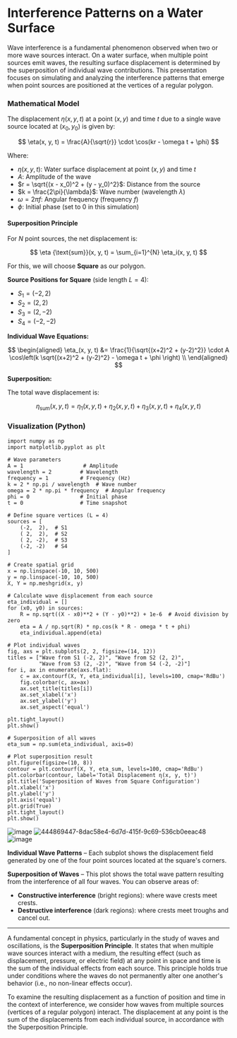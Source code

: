 # Interference Patterns on a Water Surface
Wave interference is a fundamental phenomenon observed when two or more wave sources interact. On a water surface, when multiple point sources emit waves, the resulting surface displacement is determined by the superposition of individual wave contributions. This presentation focuses on simulating and analyzing the interference patterns that emerge when point sources are positioned at the vertices of a regular polygon.

### Mathematical Model

The displacement $\eta(x, y, t)$ at a point $(x, y)$ and time $t$ due to a single wave source located at $(x_0, y_0)$ is given by:

$$
\eta(x, y, t) = \frac{A}{\sqrt{r}} \cdot \cos(kr - \omega t + \phi)
$$

Where:

- $\eta(x, y, t)$: Water surface displacement at point $(x, y)$ and time $t$
- $A$: Amplitude of the wave
- $r = \sqrt{(x - x_0)^2 + (y - y_0)^2}$: Distance from the source
- $k = \frac{2\pi}{\lambda}$: Wave number (wavelength $\lambda$)
- $\omega = 2\pi f$: Angular frequency (frequency $f$)
- $\phi$: Initial phase (set to 0 in this simulation)

#### Superposition Principle

For $N$ point sources, the net displacement is:

$$
\eta {\text{sum}}(x, y, t) = \sum_{i=1}^{N} \eta_i(x, y, t)
$$

For this, we will choose **Square** as our polygon.

**Source Positions for Square** (side length $L = 4$):

- $S_1 = (-2, 2)$  
- $S_2 = (2, 2)$  
- $S_3 = (2, -2)$  
- $S_4 = (-2, -2)$

**Individual Wave Equations:**

$$
\begin{aligned}
\eta_(x, y, t) &= \frac{1}{\sqrt{(x+2)^2 + (y-2)^2}} \cdot A \cos\left(k \sqrt{(x+2)^2 + (y-2)^2} - \omega t + \phi \right) \\
\end{aligned}
$$

**Superposition:**

The total wave displacement is:

$$
\eta_{\text{sum}}(x, y, t) = \eta_1(x, y, t) + \eta_2(x, y, t) + \eta_3(x, y, t) + \eta_4(x, y, t)
$$

### Visualization (Python)

<pre><code class="language-python">import numpy as np
import matplotlib.pyplot as plt

# Wave parameters
A = 1                   # Amplitude
wavelength = 2         # Wavelength
frequency = 1          # Frequency (Hz)
k = 2 * np.pi / wavelength  # Wave number
omega = 2 * np.pi * frequency  # Angular frequency
phi = 0                # Initial phase
t = 0                  # Time snapshot

# Define square vertices (L = 4)
sources = [
    (-2,  2),  # S1
    ( 2,  2),  # S2
    ( 2, -2),  # S3
    (-2, -2)   # S4
]

# Create spatial grid
x = np.linspace(-10, 10, 500)
y = np.linspace(-10, 10, 500)
X, Y = np.meshgrid(x, y)

# Calculate wave displacement from each source
eta_individual = []
for (x0, y0) in sources:
    R = np.sqrt((X - x0)**2 + (Y - y0)**2) + 1e-6  # Avoid division by zero
    eta = A / np.sqrt(R) * np.cos(k * R - omega * t + phi)
    eta_individual.append(eta)

# Plot individual waves
fig, axs = plt.subplots(2, 2, figsize=(14, 12))
titles = ["Wave from S1 (-2, 2)", "Wave from S2 (2, 2)",
          "Wave from S3 (2, -2)", "Wave from S4 (-2, -2)"]
for i, ax in enumerate(axs.flat):
    c = ax.contourf(X, Y, eta_individual[i], levels=100, cmap='RdBu')
    fig.colorbar(c, ax=ax)
    ax.set_title(titles[i])
    ax.set_xlabel('x')
    ax.set_ylabel('y')
    ax.set_aspect('equal')

plt.tight_layout()
plt.show()

# Superposition of all waves
eta_sum = np.sum(eta_individual, axis=0)

# Plot superposition result
plt.figure(figsize=(10, 8))
contour = plt.contourf(X, Y, eta_sum, levels=100, cmap='RdBu')
plt.colorbar(contour, label='Total Displacement η(x, y, t)')
plt.title('Superposition of Waves from Square Configuration')
plt.xlabel('x')
plt.ylabel('y')
plt.axis('equal')
plt.grid(True)
plt.tight_layout()
plt.show()
</code></pre>

![image](https://github.com/user-attachments/assets/085ddabe-0067-46d3-97b5-d1f30123af89)
![444869447-8dac58e4-6d7d-415f-9c69-536cb0eeac48](https://github.com/user-attachments/assets/f1d715ac-3262-4d28-aa20-553b460ba09a)
![image](https://github.com/user-attachments/assets/45110d94-660f-4f4e-b84d-f36a2917094b)


**Individual Wave Patterns** – Each subplot shows the displacement field generated by one of the four point sources located at the square's corners.

**Superposition of Waves** – This plot shows the total wave pattern resulting from the interference of all four waves. You can observe areas of:

- **Constructive interference** (bright regions): where wave crests meet crests.
- **Destructive interference** (dark regions): where crests meet troughs and cancel out.

---

A fundamental concept in physics, particularly in the study of waves and oscillations, is the **Superposition Principle**. It states that when multiple wave sources interact with a medium, the resulting effect (such as displacement, pressure, or electric field) at any point in space and time is the sum of the individual effects from each source. This principle holds true under conditions where the waves do not permanently alter one another's behavior (i.e., no non-linear effects occur).

To examine the resulting displacement as a function of position and time in the context of interference, we consider how waves from multiple sources (vertices of a regular polygon) interact. The displacement at any point is the sum of the displacements from each individual source, in accordance with the Superposition Principle.

